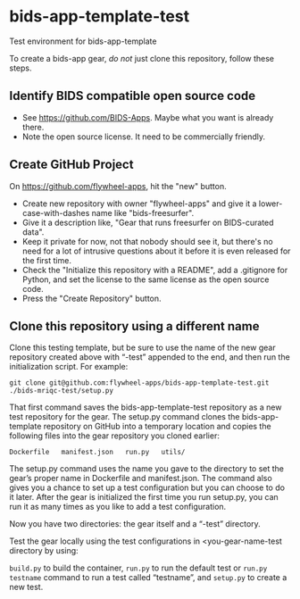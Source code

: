 # bids-app-template-test
Test environment for bids-app-template 

To create a bids-app gear, *do not* just clone this repository, follow these steps.

## Identify BIDS compatible open source code

* See https://github.com/BIDS-Apps.  Maybe what you want is already there.
* Note the open source license.  It need to be commercially friendly.

## Create GitHub Project

On https://github.com/flywheel-apps, hit the "new" button. 
  *  Create new repository with owner "flywheel-apps" and give it a lower-case-with-dashes name like "bids-freesurfer".  
  * Give it a description like, "Gear that runs freesurfer on BIDS-curated data".  
  * Keep it private for now, not that nobody should see it, but there's no need for a lot of intrusive questions about it before it is even released for the first time.  
  * Check the "Initialize this repository with a README", add a .gitignore for Python, and set the license to the same license as the open source code.
  * Press the "Create Repository" button.

## Clone this repository using a different name

Clone this testing template, but be sure to use the name of the new
gear repository created above with “-test” appended to the end, and
then run the initialization script.  For example:

`git clone git@github.com:flywheel-apps/bids-app-template-test.git ./bids-mriqc-test/setup.py`

That first command saves the bids-app-template-test repository as
a new test repository for the gear.  The setup.py command clones
the bids-app-template repository on GitHub into a temporary location
and copies the following files into the gear repository you cloned
earlier:

`Dockerfile   manifest.json   run.py   utils/`

The setup.py command uses the name you gave to the directory to set
the gear’s proper name in Dockerfile and manifest.json.  The command
also gives you a chance to set up a test configuration but you can
choose to do it later.  After the gear is initialized the first
time you run setup.py, you can run it as many times as you like to
add a test configuration.

Now you have two directories: the gear itself and a “-test” directory.

Test the gear locally using the test configurations in \<you-gear-name\-test
directory by using:

`build.py` to build the container, 
`run.py` to run the default test or `run.py testname` command to run a test called “testname”, and
`setup.py` to create a new test.
